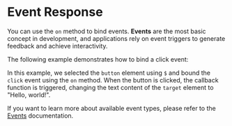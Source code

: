 <template is="exm-article">
<a href="../../publics/examples/event-demo.html" preview></a>
</template>

# Event Response

You can use the `on` method to bind events. **Events** are the most basic concept in development, and applications rely on event triggers to generate feedback and achieve interactivity.

The following example demonstrates how to bind a click event:

In this example, we selected the `button` element using `$` and bound the `click` event using the `on` method. When the button is clicked, the callback function is triggered, changing the text content of the `target` element to "Hello, world!".

If you want to learn more about available event types, please refer to the [Events](https://developer.mozilla.org/en-US/docs/Web/Events) documentation.

